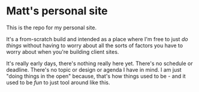 # Matt's personal site

This is the repo for my personal site.

It's a from-scratch build and intended as a place where I'm free to just *do things* without having to worry about all the sorts of factors you have to worry about when you're building client sites.

It's really early days, there's nothing really here yet. There's no schedule or deadline. There's no topic or design or agenda I have in mind. I am just "doing things in the open" because, that's how things used to be - and it used to be *fun* to just tool around like this.
